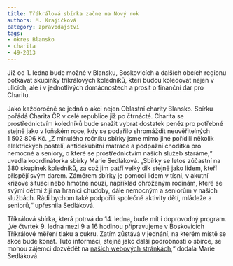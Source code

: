 ```yaml
---
title: Tříkrálová sbírka začne na Nový rok
authors: M. Krajíčková
category: zpravodajství
tags:
- okres Blansko
- charita
- 49-2013
---
```


Již od 1. ledna bude možné v Blansku, Boskovicích a dalších obcích regionu potkávat skupinky tříkrálových koledníků, kteří budou koledovat nejen v ulicích, ale i v jednotlivých domácnostech a prosit o finanční dar pro Charitu.

Jako každoročně se jedná o akci nejen Oblastní charity Blansko. Sbírku pořádá Charita ČR v celé republice již po čtrnácté. Charita se prostřednictvím koledníků bude snažit vybrat dostatek peněz pro potřebné stejně jako v loňském roce, kdy se podařilo shromáždit neuvěřitelných 1 502 806 Kč. „Z minulého ročníku sbírky jsme mimo jiné pořídili několik elektrických postelí, antidekubitní matrace a podpažní chodítka pro nemocné a seniory, o které se prostřednictvím našich služeb staráme,“ uvedla koordinátorka sbírky Marie Sedláková. „Sbírky se letos zúčastní na 380 skupinek koledníků, za což jim patří velký dík stejně jako lidem, kteří přispějí svým darem. Záměrem sbírky je pomoci lidem v tísni, v akutní krizové situaci nebo hmotné nouzi, například ohroženým rodinám, které se svými dětmi žijí na hranici chudoby, dále nemocným a seniorům v našich službách. Rádi bychom také podpořili společné aktivity dětí, mládeže a seniorů,“ upřesnila Sedláková.

Tříkrálová sbírka, která potrvá do 14. ledna, bude mít i doprovodný program. „Ve čtvrtek 9. ledna mezi 9 a 16 hodinou připravujeme v Boskovicích Tříkrálové měření tlaku a cukru. Zatím zůstává v jednání, na kterém místě se akce bude konat. Tuto informaci, stejně jako další podrobnosti o sbírce, se mohou zájemci dozvědět na [našich webových stránkách][web],“ dodala Marie Sedláková.

[web]: http://www.blansko.charita.cz/
